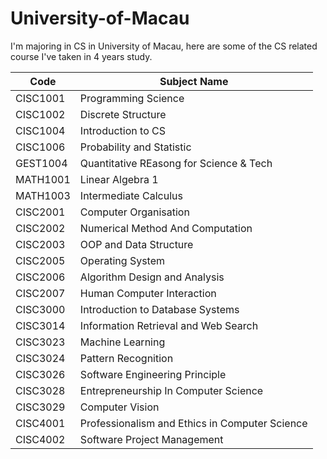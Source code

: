 # University-of-Macau

I'm majoring in CS in University of Macau, here are some of the CS related course I've taken in 4 years study.

 | Code | Subject Name | 
 |------|--------------|
 CISC1001 | Programming Science |
 CISC1002 | Discrete Structure|
 CISC1004 | Introduction to CS|
 CISC1006 | Probability and Statistic |
 GEST1004 | Quantitative REasong for Science & Tech |
 MATH1001 | Linear Algebra 1|
 MATH1003 | Intermediate Calculus |
 CISC2001 | Computer Organisation|
 CISC2002 | Numerical Method And Computation |
 CISC2003 | OOP and Data Structure|
 CISC2005 | Operating System |
 CISC2006 | Algorithm Design and Analysis|
 CISC2007 | Human Computer Interaction|
 CISC3000 | Introduction to Database Systems
 CISC3014 | Information Retrieval and Web Search |
 CISC3023 | Machine Learning |
 CISC3024 | Pattern Recognition |
 CISC3026 | Software Engineering Principle |
 CISC3028 | Entrepreneurship In Computer Science|
 CISC3029 | Computer Vision |
 CISC4001 | Professionalism and Ethics in Computer Science |
 CISC4002 | Software Project Management |
